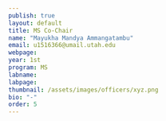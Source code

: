 ```yaml
---
publish: true
layout: default
title: MS Co-Chair
name: "Mayukha Mandya Ammangatambu"
email: u1516366@umail.utah.edu
webpage:
year: 1st
program: MS
labname:
labpage:
thumbnail: /assets/images/officers/xyz.png
bio: "-"
order: 5
---
```

